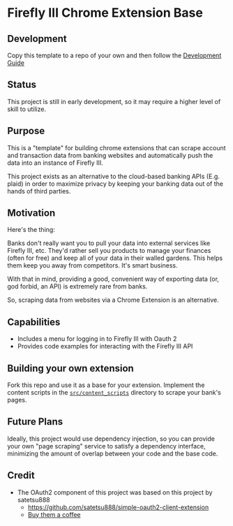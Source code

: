# Firefly III Chrome Extension Base

## Development
Copy this template to a repo of your own and then follow the [Development Guide](
./DEV_GUIDE.md
)

## Status
This project is still in early development, so it may require a higher level of 
skill to utilize.

## Purpose

This is a "template" for building chrome extensions that can scrape account and 
transaction data from banking websites and automatically push the data into an
instance of Firefly III.

This project exists as an alternative to the cloud-based banking APIs (E.g. 
plaid) in order to maximize privacy by keeping your banking data out of the 
hands of third parties.

## Motivation
Here's the thing: 

Banks don't really want you to pull your data into external services like 
Firefly III, etc. They'd rather sell you products to manage your finances 
(often for free) and keep all of your data in their walled gardens. This helps 
them keep you away from competitors. It's smart business.

With that in mind, providing a good, convenient way of exporting data (or, god 
forbid, an API) is extremely rare from banks.

So, scraping data from websites via a Chrome Extension is an alternative.

## Capabilities
- Includes a menu for logging in to Firefly III with Oauth 2
- Provides code examples for interacting with the Firefly III API

## Building your own extension
Fork this repo and use it as a base for your extension. Implement the content 
scripts in the [`src/content_scripts`](src/content_scripts) directory to scrape 
your bank's pages.

## Future Plans
Ideally, this project would use dependency injection, so you can provide your
own "page scraping" service to satisfy a dependency interface, minimizing the
amount of overlap between your code and the base code.

## Credit
- The OAuth2 component of this project was based on this project by satetsu888
  - https://github.com/satetsu888/simple-oauth2-client-extension
  - [Buy them a coffee](https://www.buymeacoffee.com/satetsu888)